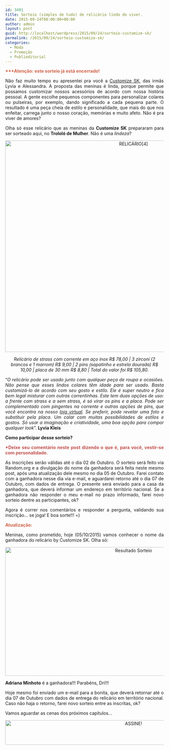 ```yaml
---
id: 3491
title: Sorteio (simples de tudo) de relicário lindo de viver.
date: 2015-09-24T00:00:00+00:00
author: admin
layout: post
guid: http://localhost/wordpress/2015/09/24/sorteio-customize-sk/
permalink: /2015/09/24/sorteio-customize-sk/
categories:
  - Moda
  - Promoção
  - Publieditorial
---
```

<p align="justify">
  <strong><span style="color: #d16349;"><strong>***Atenção: este sorteio já está encerrado!</strong></span></strong>
</p>

<p align="justify">
  Não faz muito tempo eu apresentei pra você a <a href="http://www.trololodemulher.com.br/2015/08/18/sorelle-kleis/" target="_blank">Customize SK</a>, das irmãs Lyvia e Alessandra. A proposta das meninas é linda, porque permite que possamos customizar nossos acessórios de acordo com nossa história pessoal. A gente escolhe pequenos componentes para personalizar colares ou pulseiras, por exemplo, dando significado a cada pequena parte. O resultado é uma peça cheia de estilo e personalidade, que mais do que nos enfeitar, carrega junto o nosso coração, memórias e muito afeto. Não é pra viver de amores?
</p>

<p align="justify">
  Olha só esse relicário que as meninas da <strong>Customize SK</strong> prepararam para ser sorteado aqui, no <strong>Trololó de Mulher</strong>. Não é uma <em>lindeza</em>?
</p>

<p align="center">
  <a href="http://www.trololodemulher.com.br/blog/wp-content/uploads/2015/09/RELICÁRIO4.jpg"><img class="alignnone size-full wp-image-11514" src="http://www.trololodemulher.com.br/blog/wp-content/uploads/2015/09/RELICÁRIO4.jpg" alt="RELICÁRIO[4]" width="800" height="671" /></a>
</p>

<p align="center">
  <em>Relicário de strass com corrente em aço inox R$ 78,00 | 3 zirconi (2 brancos e 1 marrom) R$ 9,00 | 2 pins (sapatinho e estrela dourada) R$ 10,00 | placa de 30 mm R$ 8,80 | Total do valor foi R$ 105,80.</em>
</p>

<p align="justify">
  “<em>O relicário pode ser usado junto com qualquer peça de roupa e ocasiões. Não pense que esses lindos colares têm idade para ser usado. Basta customizá-lo de acordo com seu gosto e estilo. Ele é super neutro e fica bem legal misturar com outras correntinhas. Este tem duas opções de uso: a frente com strass e a sem strass, é só virar os pins e a placa. Pode ser complementado com pingentes na corrente e outras opções de pins, que você encontra na nosso </em><a href="www.customiesk.com.br" target="_blank"><em>loja virtual</em></a><em>. Se preferir, pode revelar uma foto e substituir pela placa. Um colar com muitas possibilidades de estilos e gostos. Só usar a imaginação e criatividade, uma boa opção para compor qualquer look</em>”. <strong>Lyvia Kleis</strong>
</p>

<p align="justify">
  <strong>Como participar desse sorteio?</strong>
</p>

<p align="justify">
  <strong><span style="color: #c0504d;">*Deixe seu comentário neste post dizendo o que é, para você, vestir-se com personalidade.</span></strong>
</p>

<p align="justify">
  As inscrições serão válidas até o dia 02 de Outubro. O sorteio será feito via Random.org e a divulgação do nome da ganhadora será feita neste mesmo post, após uma atualização dele mesmo no dia 05 de Outubro. Farei contato com a ganhadora nesse dia via e-mail, e aguardarei retorno até o dia 07 de Outubro, com dados de entrega. O presente será enviado para a casa da ganhadora, que deverá informar um endereço em território nacional. Se a ganhadora não responder o meu e-mail no prazo informado, farei novo sorteio dentre as participantes, ok?
</p>

<p align="justify">
  Agora é correr nos comentários e responder a pergunta, validando sua inscrição… se joga! E boa sorte!!! =)
</p>

<p align="justify">
  <strong><span style="color: #d16349;">Atualização:</span></strong>
</p>

<p align="justify">
  Meninas, como prometido, hoje (05/10/2015) vamos conhecer o nome da ganhadora do relicário by Customize SK. Olha só:
</p>

<p align="center">
  <a href="http://www.trololodemulher.com.br/blog/wp-content/uploads/2015/10/Resultado-Sorteio.jpg"><img class="alignnone size-full wp-image-11554" src="http://www.trololodemulher.com.br/blog/wp-content/uploads/2015/10/Resultado-Sorteio.jpg" alt="Resultado Sorteio" width="800" height="408" /></a>
</p>

<p align="justify">
  <strong>Adriana Minhoto</strong> é a ganhadora!!! Parabéns, Dri!!!
</p>

<p align="justify">
  Hoje mesmo foi enviado um e-mail para a bonita, que deverá retornar até o dia 07 de Outubro com dados de entrega do relicário em território nacional. Caso não haja o retorno, farei novo sorteio entre as inscritas, ok?
</p>

<p align="justify">
  Vamos aguardar as cenas dos próximos capítulos…
</p>

<p align="center">
  <a href="http://feedburner.google.com/fb/a/mailverify?uri=blogBichaFemea&loc=en_US" target="_blank"><img class="alignnone size-full wp-image-10439" src="http://www.trololodemulher.com.br/blog/wp-content/uploads/2014/09/ASSINE.png" alt="ASSINE!" width="800" height="78" /></a>
</p>